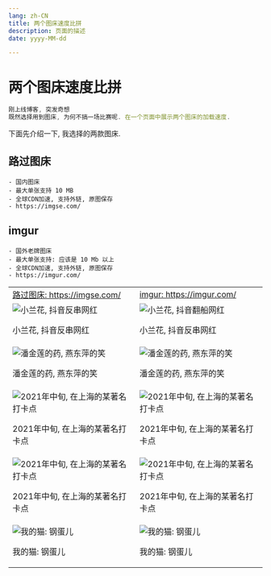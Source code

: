 ```yaml
---
lang: zh-CN
title: 两个图床速度比拼
description: 页面的描述
date: yyyy-MM-dd

---
```


# 两个图床速度比拼

```javascript
刚上线博客, 突发奇想
既然选择用到图床, 为何不搞一场比赛呢. 在一个页面中展示两个图床的加载速度.
```

下面先介绍一下, 我选择的两款图床.

## 路过图床
    - 国内图床
    - 最大单张支持 10 MB
    - 全球CDN加速, 支持外链, 原图保存
    - https://imgse.com/

## imgur
    - 国外老牌图床
    - 最大单张支持: 应该是 10 Mb 以上
    - 全球CDN加速, 支持外链, 原图保存
    - https://imgur.com/


<table>
    <tbody>
  <tr>
    <td style="width: 50%;">
        <a href="https://imgse.com/" target="_blank">路过图床: https://imgse.com/</a>
    </td>
    <td style="width: 50%;">
        <a href="https://imgur.com/" target="_blank">imgur: https://imgur.com/</a>
    </td>
  </tr>
  <tr>
    <td style="width: 50%;">
    <img src="https://s21.ax1x.com/2025/01/15/pEFFmuR.jpg" alt="小兰花, 抖音反串网红" title="小兰花, 抖音反串网红"  />
    <p>
        小兰花, 抖音反串网红
    </p>
    </td>
    <td style="width: 50%;"><img src="https://i.imgur.com/5gfpu6j.jpeg" alt="小兰花, 抖音翻船网红"  />
        <p>
        小兰花, 抖音反串网红
    </p>
    </td>
  </tr>
  <tr>
    <td>
        <img src="https://s21.ax1x.com/2025/01/15/pEFFJvd.jpg" alt="潘金莲的药, 燕东萍的笑"  />
        <p>潘金莲的药, 燕东萍的笑</p>
    </td>
    <td><img src="https://i.imgur.com/NTMVvYU.jpeg" alt="潘金莲的药, 燕东萍的笑"  />
        <p>潘金莲的药, 燕东萍的笑</p>
    </td>
  </tr>
  <tr>
    <td>
        <img src="https://s21.ax1x.com/2025/01/15/pEFFUbt.jpg" alt="2021年中旬, 在上海的某著名打卡点" />
        <p>2021年中旬, 在上海的某著名打卡点</p>
    </td>
    <td>
        <img src="https://i.imgur.com/N7VC7RJ.jpeg" alt="2021年中旬, 在上海的某著名打卡点" />
        <p>2021年中旬, 在上海的某著名打卡点</p>
    </td>
  </tr>
  <tr>
    <td>
        <img src="https://s21.ax1x.com/2025/01/15/pEFFNDI.jpg" alt="2021年中旬, 在上海的某著名打卡点" />
        <p>2021年中旬, 在上海的某著名打卡点</p>
    </td>
    <td>
        <img src="https://i.imgur.com/wkXX3OB.jpeg" alt="2021年中旬, 在上海的某著名打卡点" />
        <p>2021年中旬, 在上海的某著名打卡点</p>
    </td>
  </tr>
  <tr>
    <td>
        <img src="https://s21.ax1x.com/2025/01/15/pEFFtKA.jpg" alt="我的猫: 钢蛋儿"  />
        <p>我的猫: 钢蛋儿</p>
    </td>
    <td>
        <img src="https://i.imgur.com/oxw0s5t.jpeg" alt="我的猫: 钢蛋儿"  />
        <p>我的猫: 钢蛋儿</p>
    </td>
  </tr>
</tbody>
</table>
